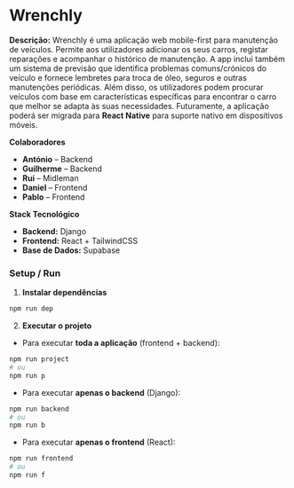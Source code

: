 # Wrenchly

**Descrição:**
Wrenchly é uma aplicação web mobile-first para manutenção de veículos. Permite aos utilizadores adicionar os seus carros, registar reparações e acompanhar o histórico de manutenção. A app inclui também um sistema de previsão que identifica problemas comuns/crónicos do veículo e fornece lembretes para troca de óleo, seguros e outras manutenções periódicas. Além disso, os utilizadores podem procurar veículos com base em características específicas para encontrar o carro que melhor se adapta às suas necessidades. Futuramente, a aplicação poderá ser migrada para **React Native** para suporte nativo em dispositivos móveis.

**Colaboradores**

* **António** – Backend
* **Guilherme** – Backend
* **Rui** – Midleman
* **Daniel** – Frontend
* **Pablo** – Frontend

**Stack Tecnológico**

* **Backend:** Django
* **Frontend:** React + TailwindCSS
* **Base de Dados:** Supabase


### Setup / Run

1. **Instalar dependências**

```bash
npm run dep
```

2. **Executar o projeto**

* Para executar **toda a aplicação** (frontend + backend):

```bash
npm run project
# ou
npm run p
```

* Para executar **apenas o backend** (Django):

```bash
npm run backend
# ou
npm run b
```

* Para executar **apenas o frontend** (React):

```bash
npm run frontend
# ou
npm run f
```



